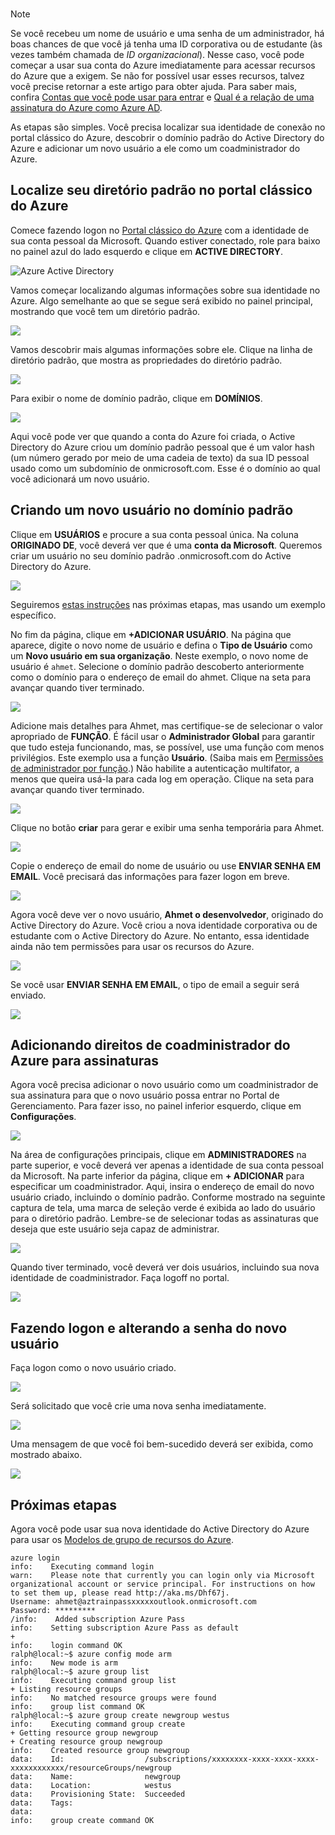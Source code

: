
<br>

> [!NOTE]
> Se você recebeu um nome de usuário e uma senha de um administrador, há boas chances de que você já tenha uma ID corporativa ou de estudante (às vezes também chamada de *ID organizacional*). Nesse caso, você pode começar a usar sua conta do Azure imediatamente para acessar recursos do Azure que a exigem. Se não for possível usar esses recursos, talvez você precise retornar a este artigo para obter ajuda. Para saber mais, confira [Contas que você pode usar para entrar](https://msdn.microsoft.com/library/azure/dn629581.aspx#BKMK_SignInAccounts) e [Qual é a relação de uma assinatura do Azure como Azure AD](https://msdn.microsoft.com/library/azure/dn629581.aspx#BKMK_SubRelationToDir).
> 
> 

As etapas são simples. Você precisa localizar sua identidade de conexão no portal clássico do Azure, descobrir o domínio padrão do Active Directory do Azure e adicionar um novo usuário a ele como um coadministrador do Azure.

## <a name="locate-your-default-directory-in-the-azure-classic-portal"></a>Localize seu diretório padrão no portal clássico do Azure
Comece fazendo logon no [Portal clássico do Azure](https://manage.windowsazure.com) com a identidade de sua conta pessoal da Microsoft. Quando estiver conectado, role para baixo no painel azul do lado esquerdo e clique em **ACTIVE DIRECTORY**.

![Azure Active Directory](./media/virtual-machines-common-create-aad-work-id/azureactivedirectorywidget.png)

Vamos começar localizando algumas informações sobre sua identidade no Azure. Algo semelhante ao que se segue será exibido no painel principal, mostrando que você tem um diretório padrão.

![](./media/virtual-machines-common-create-aad-work-id/defaultaadlisting.png)

Vamos descobrir mais algumas informações sobre ele. Clique na linha de diretório padrão, que mostra as propriedades do diretório padrão.  

![](./media/virtual-machines-common-create-aad-work-id/defaultdirectorypage.png)

Para exibir o nome de domínio padrão, clique em **DOMÍNIOS**.

![](./media/virtual-machines-common-create-aad-work-id/domainclicktoseeyourdefaultdomain.png)

Aqui você pode ver que quando a conta do Azure foi criada, o Active Directory do Azure criou um domínio padrão pessoal que é um valor hash (um número gerado por meio de uma cadeia de texto) da sua ID pessoal usado como um subdomínio de onmicrosoft.com. Esse é o domínio ao qual você adicionará um novo usuário.

## <a name="creating-a-new-user-in-the-default-domain"></a>Criando um novo usuário no domínio padrão
Clique em **USUÁRIOS** e procure a sua conta pessoal única. Na coluna **ORIGINADO DE**, você deverá ver que é uma **conta da Microsoft**. Queremos criar um usuário no seu domínio padrão .onmicrosoft.com do Active Directory do Azure.

![](./media/virtual-machines-common-create-aad-work-id/defaultdirectoryuserslisting.png)

Seguiremos [estas instruções](https://technet.microsoft.com/library/hh967632.aspx#BKMK_1) nas próximas etapas, mas usando um exemplo específico.

No fim da página, clique em **+ADICIONAR USUÁRIO**. Na página que aparece, digite o novo nome de usuário e defina o **Tipo de Usuário** como um **Novo usuário em sua organização**. Neste exemplo, o novo nome de usuário é `ahmet`. Selecione o domínio padrão descoberto anteriormente como o domínio para o endereço de email do ahmet. Clique na seta para avançar quando tiver terminado.

![](./media/virtual-machines-common-create-aad-work-id/addingauserwithdirectorydropdown.png)

Adicione mais detalhes para Ahmet, mas certifique-se de selecionar o valor apropriado de **FUNÇÃO**. É fácil usar o **Administrador Global** para garantir que tudo esteja funcionando, mas, se possível, use uma função com menos privilégios. Este exemplo usa a função **Usuário**. (Saiba mais em [Permissões de administrador por função](https://msdn.microsoft.com/library/azure/dn468213.aspx#BKMK_1).) Não habilite a autenticação multifator, a menos que queira usá-la para cada log em operação. Clique na seta para avançar quando tiver terminado.

![](./media/virtual-machines-common-create-aad-work-id/userprofileuseradmin.png)

Clique no botão **criar** para gerar e exibir uma senha temporária para Ahmet.

![](./media/virtual-machines-common-create-aad-work-id/gettemporarypasswordforuser.png)

Copie o endereço de email do nome de usuário ou use **ENVIAR SENHA EM EMAIL**. Você precisará das informações para fazer logon em breve.

![](./media/virtual-machines-common-create-aad-work-id/receivedtemporarypassworddialog.png)

Agora você deve ver o novo usuário, **Ahmet o desenvolvedor**, originado do Active Directory do Azure. Você criou a nova identidade corporativa ou de estudante com o Active Directory do Azure. No entanto, essa identidade ainda não tem permissões para usar os recursos do Azure.

![](./media/virtual-machines-common-create-aad-work-id/defaultdirectoryusersaftercreate.png)

Se você usar **ENVIAR SENHA EM EMAIL**, o tipo de email a seguir será enviado.

![](./media/virtual-machines-common-create-aad-work-id/emailreceivedfromnewusercreation.png)

## <a name="adding-azure-co-administrator-rights-for-subscriptions"></a>Adicionando direitos de coadministrador do Azure para assinaturas
Agora você precisa adicionar o novo usuário como um coadministrador de sua assinatura para que o novo usuário possa entrar no Portal de Gerenciamento. Para fazer isso, no painel inferior esquerdo, clique em **Configurações**.

![](./media/virtual-machines-common-create-aad-work-id/thesettingswidget.png)

Na área de configurações principais, clique em **ADMINISTRADORES** na parte superior, e você deverá ver apenas a identidade de sua conta pessoal da Microsoft. Na parte inferior da página, clique em **+ ADICIONAR** para especificar um coadministrador. Aqui, insira o endereço de email do novo usuário criado, incluindo o domínio padrão. Conforme mostrado na seguinte captura de tela, uma marca de seleção verde é exibida ao lado do usuário para o diretório padrão. Lembre-se de selecionar todas as assinaturas que deseja que este usuário seja capaz de administrar.

![](./media/virtual-machines-common-create-aad-work-id/addingnewuserascoadmin.png)

Quando tiver terminado, você deverá ver dois usuários, incluindo sua nova identidade de coadministrador. Faça logoff no portal.

![](./media/virtual-machines-common-create-aad-work-id/newuseraddedascoadministrator.png)

## <a name="logging-in-and-changing-the-new-users-password"></a>Fazendo logon e alterando a senha do novo usuário
Faça logon como o novo usuário criado.

![](./media/virtual-machines-common-create-aad-work-id/signinginwithnewuser.png)

Será solicitado que você crie uma nova senha imediatamente.

![](./media/virtual-machines-common-create-aad-work-id/mustupdateyourpassword.png)

Uma mensagem de que você foi bem-sucedido deverá ser exibida, como mostrado abaixo.

![](./media/virtual-machines-common-create-aad-work-id/successtourdialog.png)

## <a name="next-steps"></a>Próximas etapas
Agora você pode usar sua nova identidade do Active Directory do Azure para usar os [Modelos de grupo de recursos do Azure](../articles/xplat-cli-azure-resource-manager.md).

    azure login
    info:    Executing command login
    warn:    Please note that currently you can login only via Microsoft organizational account or service principal. For instructions on how to set them up, please read http://aka.ms/Dhf67j.
    Username: ahmet@aztrainpassxxxxxoutlook.onmicrosoft.com
    Password: *********
    /info:    Added subscription Azure Pass
    info:    Setting subscription Azure Pass as default
    +
    info:    login command OK
    ralph@local:~$ azure config mode arm
    info:    New mode is arm
    ralph@local:~$ azure group list
    info:    Executing command group list
    + Listing resource groups
    info:    No matched resource groups were found
    info:    group list command OK
    ralph@local:~$ azure group create newgroup westus
    info:    Executing command group create
    + Getting resource group newgroup
    + Creating resource group newgroup
    info:    Created resource group newgroup
    data:    Id:                  /subscriptions/xxxxxxxx-xxxx-xxxx-xxxx-xxxxxxxxxxxx/resourceGroups/newgroup
    data:    Name:                newgroup
    data:    Location:            westus
    data:    Provisioning State:  Succeeded
    data:    Tags:
    data:
    info:    group create command OK
